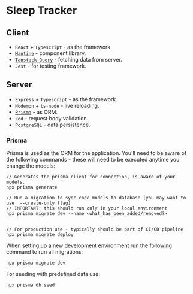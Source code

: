 # Sleep Tracker

## Client

- `React` + `Typescript` - as the framework.
- [`Mantine`](https://mantine.dev/) - component library.
- [`Tanstack Query`](https://tanstack.com/query/latest) - fetching data from server.
- `Jest` - for testing framework.

## Server

- `Express` + `Typescript` - as the framework.
- `Nodemon` + `ts-node` - live reloading.
- [`Prisma`](https://www.prisma.io/) - as ORM.
- `Zod` - request body validation.
- `PostgreSQL` - data persistence.

### Prisma

Prisma is used as the ORM for the application. You'll need to be aware of the following commands - these will need to be executed anytime you change the models:

```
// Generates the prisma client for connection, is aware of your models.
npx prisma generate

// Run a migration to sync code models to database (you may want to use  --create-only flag)
// IMPORTANT: this should run only in your local environment
npx prisma migrate dev --name <what_has_been_added/removed?>


// For production use - typically should be part of CI/CD pipeline
npx prisma migrate deploy
```

When setting up a new development environment run the following command to run all migrations:

```
npx prisma migrate dev
```

For seeding with predefined data use:

```
npx prisma db seed
```
